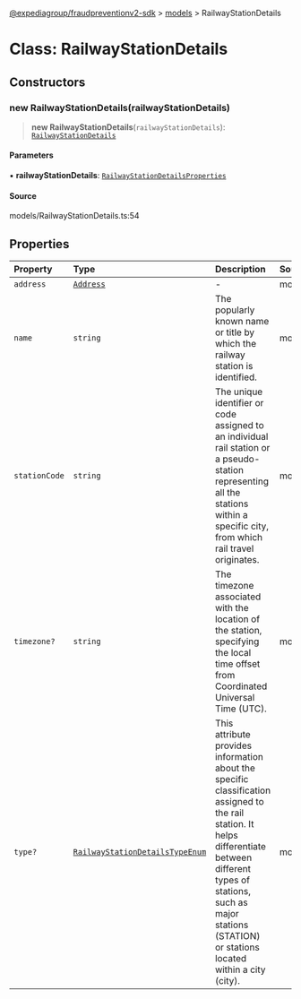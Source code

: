 [@expediagroup/fraudpreventionv2-sdk](../../index.md) > [models](../index.md) > RailwayStationDetails

# Class: RailwayStationDetails

## Constructors

### new RailwayStationDetails(railwayStationDetails)

> **new RailwayStationDetails**(`railwayStationDetails`): [`RailwayStationDetails`](RailwayStationDetails.md)

#### Parameters

▪ **railwayStationDetails**: [`RailwayStationDetailsProperties`](../interfaces/RailwayStationDetailsProperties.md)

#### Source

models/RailwayStationDetails.ts:54

## Properties

| Property | Type | Description | Source |
| :------ | :------ | :------ | :------ |
| `address` | [`Address`](Address.md) | - | models/RailwayStationDetails.ts:47 |
| `name` | `string` | The popularly known name or title by which the railway station is identified. | models/RailwayStationDetails.ts:32 |
| `stationCode` | `string` | The unique identifier or code assigned to an individual rail station or a pseudo-station representing all the stations within a specific city, from which rail travel originates. | models/RailwayStationDetails.ts:42 |
| `timezone?` | `string` | The timezone associated with the location of the station, specifying the local time offset from Coordinated Universal Time (UTC). | models/RailwayStationDetails.ts:52 |
| `type?` | [`RailwayStationDetailsTypeEnum`](../type-aliases/RailwayStationDetailsTypeEnum.md) | This attribute provides information about the specific classification assigned to the rail station. It helps differentiate between different types of stations, such as major stations (STATION) or stations located within a city (city). | models/RailwayStationDetails.ts:37 |
